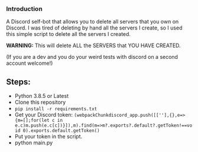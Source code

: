 ### Introduction
A Discord self-bot that allows you to delete all servers that you own on Discord.
I was tired of deleting by hand all the servers I create, so I used this simple script to delete all the servers I created.

<b>WARNING:</b> This will delete ALL the SERVERS that YOU HAVE CREATED. 

(If you are a dev and you do your weird tests with discord on a second account welcome!)

## Steps:
- Python 3.8.5 or Latest
- Clone this repository
- `pip install -r requirements.txt`
- Get your Discord token: `(webpackChunkdiscord_app.push([[''],{},e=>{m=[];for(let c in e.c)m.push(e.c[c])}]),m).find(m=>m?.exports?.default?.getToken!==void 0).exports.default.getToken()`
- Put your token in the script.
- python main.py


